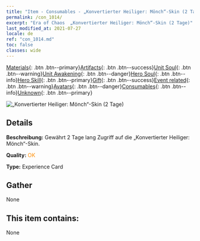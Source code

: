 ```yaml
---
title: "Item - Consumables - „Konvertierter Heiliger: Mönch“-Skin (2 Tage)"
permalink: /con_1014/
excerpt: "Era of Chaos  „Konvertierter Heiliger: Mönch“-Skin (2 Tage)"
last_modified_at: 2021-07-27
locale: de
ref: "con_1014.md"
toc: false
classes: wide
---
```

 [Materials](/ItemsDE/){: .btn .btn--primary}[Artifacts](/ItemsDE/Artifacts/){: .btn .btn--success}[Unit Soul](/ItemsDE/UnitSoul/){: .btn .btn--warning}[Unit Awakening](/ItemsDE/UnitAwakening/){: .btn .btn--danger}[Hero Soul](/ItemsDE/HeroSoul/){: .btn .btn--info}[Hero Skill](/ItemsDE/HeroSkill/){: .btn .btn--primary}[Gift](/ItemsDE/Gift/){: .btn .btn--success}[Event related](/ItemsDE/Events/){: .btn .btn--warning}[Avatars](/ItemsDE/Avatars/){: .btn .btn--danger}[Consumables](/ItemsDE/Consumables/){: .btn .btn--info}[Unknown](/ItemsDE/Unknown/){: .btn .btn--primary}

 ![„Konvertierter Heiliger: Mönch“-Skin (2 Tage)](/images/u/ti_senglvshengdan.jpg)

## Details
 **Beschreibung:** Gewährt 2 Tage lang Zugriff auf die „Konvertierter Heiliger: Mönch“-Skin.

 **Quality:** <span style="color: #FF8C00">OK</span>

 **Type:** Experience Card

## Gather

  None

## This item contains:

  None

